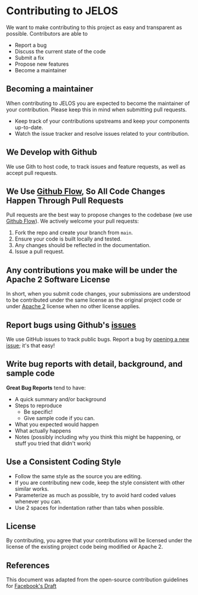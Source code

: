 # Contributing to JELOS
We want to make contributing to this project as easy and transparent as possible.  Contributors are able to 

- Report a bug
- Discuss the current state of the code
- Submit a fix
- Propose new features
- Become a maintainer

## Becoming a maintainer
When contributing to JELOS you are expected to become the maintainer of your contribution.  Please keep this in mind when submitting pull requests.
* Keep track of your contributions upstreams and keep your components up-to-date.
* Watch the issue tracker and resolve issues related to your contribution.

## We Develop with Github
We use Gith to host code, to track issues and feature requests, as well as accept pull requests.

## We Use [Github Flow](https://guides.github.com/introduction/flow/index.html), So All Code Changes Happen Through Pull Requests
Pull requests are the best way to propose changes to the codebase (we use [Github Flow](https://guides.github.com/introduction/flow/index.html)). We actively welcome your pull requests:

1. Fork the repo and create your branch from `main`.
2. Ensure your code is built locally and tested.
3. Any changes should be reflected in the documentation.
6. Issue a pull request.

## Any contributions you make will be under the Apache 2 Software License
In short, when you submit code changes, your submissions are understood to be contributed under the same license as the original project code or under [Apache 2](https://choosealicense.com/licenses/apache-2.0/) license when no other license applies.

## Report bugs using Github's [issues](https://github.com/JustEnoughLinuxOS/distribution/issues)
We use GitHub issues to track public bugs. Report a bug by [opening a new issue](); it's that easy!

## Write bug reports with detail, background, and sample code

**Great Bug Reports** tend to have:

- A quick summary and/or background
- Steps to reproduce
  - Be specific!
  - Give sample code if you can.
- What you expected would happen
- What actually happens
- Notes (possibly including why you think this might be happening, or stuff you tried that didn't work)

## Use a Consistent Coding Style
* Follow the same style as the source you are editing.
* If you are contributing new code, keep the style consistent with other similar works.
* Parameterize as much as possible, try to avoid hard coded values whenever you can.
* Use 2 spaces for indentation rather than tabs when possible.

## License
By contributing, you agree that your contributions will be licensed under the license of the existing project code being modified or Apache 2.

## References
This document was adapted from the open-source contribution guidelines for [Facebook's Draft](https://github.com/facebook/draft-js/blob/a9316a723f9e918afde44dea68b5f9f39b7d9b00/CONTRIBUTING.md)
